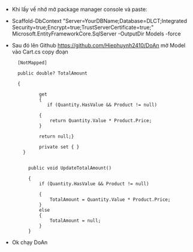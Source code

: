 - Khi lấy về nhớ mở package manager console và paste:
- Scaffold-DbContext "Server=YourDBName;Database=DLCT;Integrated Security=true;Encrypt=true;TrustServerCertificate=true;" Microsoft.EntityFrameworkCore.SqlServer -OutputDir Models -force
- Sau đó lên Github https://github.com/Hiephuynh2410/DoAn mở Model vào Cart.cs copy đoạn


        [NotMapped]

        public double? TotalAmount

        {

                get    
                { 
                   if (Quantity.HasValue && Product != null)
                
                {
                    return Quantity.Value * Product.Price;
                }
            
                return null;}
        
                private set { }
          }
        
        
            public void UpdateTotalAmount()
        
            {
                if (Quantity.HasValue && Product != null)
                
                {
                    TotalAmount = Quantity.Value * Product.Price;
                }
                else
                {
                    TotalAmount = null;
                }
            }
 
- Ok chạy DoAn

